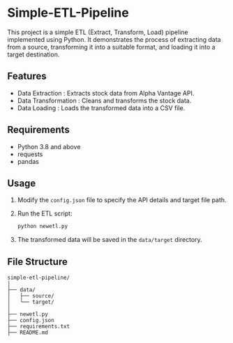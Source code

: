 # Simple-ETL-Pipeline
This project is a simple ETL (Extract, Transform, Load) pipeline implemented using Python. It demonstrates the process of extracting data from a source, transforming it into a suitable format, and loading it into a target destination.


## Features

- Data Extraction : Extracts stock data from Alpha Vantage API.
- Data Transformation : Cleans and transforms the stock data.
- Data Loading : Loads the transformed data into a CSV file.

## Requirements

- Python 3.8 and above
- requests
- pandas


## Usage

1. Modify the `config.json` file to specify the API details and target file path.

2. Run the ETL script:

    ```bash
    python newetl.py
    ```

3. The transformed data will be saved in the `data/target` directory.


## File Structure

```plaintext
simple-etl-pipeline/
│
├── data/
│   ├── source/
│   └── target/
│
├── newetl.py
├── config.json
├── requirements.txt
├── README.md




